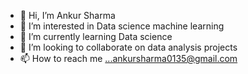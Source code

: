 - 👋 Hi, I’m Ankur Sharma
- 👀 I’m interested in Data science machine learning
- 🌱 I’m currently learning Data science
- 💞️ I’m looking to collaborate on data analysis projects
- 📫 How to reach me ...ankursharma0135@gmail.com

<!---
ankursharma1101/ankursharma1101 is a ✨ special ✨ repository because its `README.md` (this file) appears on your GitHub profile.
You can click the Preview link to take a look at your changes.
--->
